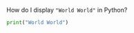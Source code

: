 <!-- | {"a": 4, "b": 9.744000000000002, "c": 1.4000000000000001, "reps": 7, "last": 1591825710, "next": 1592667591, "pastq": "2104110", "algo": "sm2", "sbx": "v1"} | -->
<!-- [[FRONT]] -->
How do I display `"World World"` in Python?
<!-- [[BACK]] -->
```python
print("World World")
```
